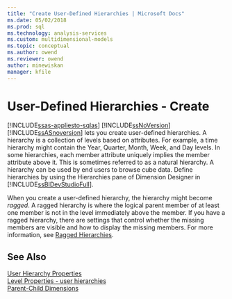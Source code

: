 ```yaml
---
title: "Create User-Defined Hierarchies | Microsoft Docs"
ms.date: 05/02/2018
ms.prod: sql
ms.technology: analysis-services
ms.custom: multidimensional-models
ms.topic: conceptual
ms.author: owend
ms.reviewer: owend
author: minewiskan
manager: kfile
---
```

# User-Defined Hierarchies - Create
[!INCLUDE[ssas-appliesto-sqlas](../includes/ssas-appliesto-sqlas.md)]
  [!INCLUDE[ssNoVersion](../includes/ssnoversion-md.md)] [!INCLUDE[ssASnoversion](../includes/ssasnoversion-md.md)] lets you create user-defined hierarchies. A hierarchy is a collection of levels based on attributes. For example, a time hierarchy might contain the Year, Quarter, Month, Week, and Day levels. In some hierarchies, each member attribute uniquely implies the member attribute above it. This is sometimes referred to as a natural hierarchy. A hierarchy can be used by end users to browse cube data. Define hierarchies by using the Hierarchies pane of Dimension Designer in [!INCLUDE[ssBIDevStudioFull](../includes/ssbidevstudiofull-md.md)].  
  
 When you create a user-defined hierarchy, the hierarchy might become *ragged*. A ragged hierarchy is where the logical parent member of at least one member is not in the level immediately above the member. If you have a ragged hierarchy, there are settings that control whether the missing members are visible and how to display the missing members. For more information, see [Ragged Hierarchies](../../analysis-services/multidimensional-models/user-defined-hierarchies-ragged-hierarchies.md).  
  
  
## See Also  
 [User Hierarchy Properties](../../analysis-services/multidimensional-models-olap-logical-dimension-objects/user-hierarchies-properties.md)   
 [Level Properties - user hierarchies](../../analysis-services/multidimensional-models-olap-logical-dimension-objects/user-hierarchies-level-properties.md)   
 [Parent-Child Dimensions](../../analysis-services/multidimensional-models/parent-child-dimension.md)  
  
  
